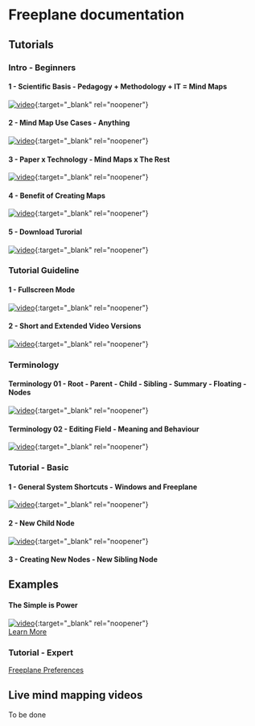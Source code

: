 # Freeplane documentation

## Tutorials

### Intro - Beginners

#### 1 - Scientific Basis - Pedagogy + Methodology + IT = Mind Maps <br>
[![video](https://img.youtube.com/vi/7DYHjY6rcj0/mqdefault.jpg)](https://www.youtube.com/watch?v=7DYHjY6rcj0){:target="_blank" rel="noopener"} <br>

#### 2 - Mind Map Use Cases - Anything <br>
[![video](https://img.youtube.com/vi/rRtPGBnkK1c/mqdefault.jpg)](https://www.youtube.com/watch?v=rRtPGBnkK1c){:target="_blank" rel="noopener"} <br>

#### 3 - Paper x Technology - Mind Maps x The Rest <br>
[![video](https://img.youtube.com/vi/4Cg2LIX4jJY/mqdefault.jpg)](https://www.youtube.com/watch?v=4Cg2LIX4jJY){:target="_blank" rel="noopener"} <br>

#### 4 - Benefit of Creating Maps <br>
[![video](https://img.youtube.com/vi/ZgT3D0bq5dc/mqdefault.jpg)](https://www.youtube.com/watch?v=ZgT3D0bq5dc){:target="_blank" rel="noopener"} <br>

#### 5 - Download Turorial <br>
[![video](https://img.youtube.com/vi/JKbZDd5NMGs/mqdefault.jpg)](https://www.youtube.com/watch?v=JKbZDd5NMGs){:target="_blank" rel="noopener"} <br>



### Tutorial Guideline

#### 1 - Fullscreen Mode <br>
[![video](https://img.youtube.com/vi/fu6SjTPpzh8/mqdefault.jpg)](https://www.youtube.com/watch?v=fu6SjTPpzh8){:target="_blank" rel="noopener"} <br>

#### 2 - Short and Extended Video Versions <br>
[![video](https://img.youtube.com/vi/n3fmnc1TE4E/mqdefault.jpg)](https://www.youtube.com/watch?v=n3fmnc1TE4E){:target="_blank" rel="noopener"} <br>



### Terminology

#### Terminology 01 - Root - Parent - Child - Sibling - Summary - Floating - Nodes <br>
[![video](https://img.youtube.com/vi/PCmt_kv_y7o/mqdefault.jpg)](https://www.youtube.com/watch?v=PCmt_kv_y7o){:target="_blank" rel="noopener"} <br>

#### Terminology 02 - Editing Field - Meaning and Behaviour <br>
[![video](https://img.youtube.com/vi/f2wjeGSTijw/mqdefault.jpg)](https://www.youtube.com/watch?v=f2wjeGSTijw){:target="_blank" rel="noopener"} <br>



### Tutorial - Basic

#### 1 - General System Shortcuts - Windows and Freeplane <br>
[![video](https://img.youtube.com/vi/e-mw0IjOq8c/mqdefault.jpg)](https://www.youtube.com/watch?v=e-mw0IjOq8c){:target="_blank" rel="noopener"} <br>

#### 2 - New Child Node <br>
[![video](https://img.youtube.com/vi/CfC7a38Kf1U/mqdefault.jpg)](https://www.youtube.com/watch?v=CfC7a38Kf1U){:target="_blank" rel="noopener"} <br>

#### 3 - Creating New Nodes - New Sibling Node



## Examples

#### The Simple is Power <br>
[![video](https://img.youtube.com/vi/-9nldrnZMig/mqdefault.jpg)](https://www.youtube.com/watch?v=-9nldrnZMig){:target="_blank" rel="noopener"} <br>
[Learn More](the_simple_is_power.md)



### Tutorial - Expert

[Freeplane Preferences](freeplane_preferences.md)

## Live mind mapping videos


To be done
